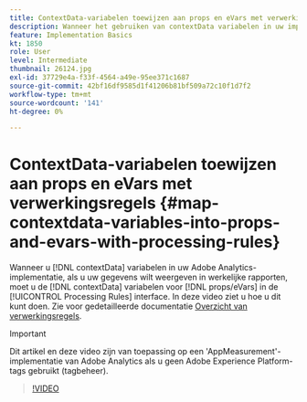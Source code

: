 ```yaml
---
title: ContextData-variabelen toewijzen aan props en eVars met verwerkingsregels
description: Wanneer het gebruiken van contextData variabelen in uw implementatie van Adobe Analytics, om uw gegevens te hebben verschijnen in daadwerkelijke rapporten, moet u de contextData variabelen aan props/eVars in de interface van de Regels van de Verwerking in kaart brengen. In deze video ziet u hoe u dit kunt doen.
feature: Implementation Basics
kt: 1850
role: User
level: Intermediate
thumbnail: 26124.jpg
exl-id: 37729e4a-f33f-4564-a49e-95ee371c1687
source-git-commit: 42bf16df9585d1f41206b81bf509a72c10f1d7f2
workflow-type: tm+mt
source-wordcount: '141'
ht-degree: 0%

---
```


# ContextData-variabelen toewijzen aan props en eVars met verwerkingsregels {#map-contextdata-variables-into-props-and-evars-with-processing-rules}

Wanneer u [!DNL contextData] variabelen in uw Adobe Analytics-implementatie, als u uw gegevens wilt weergeven in werkelijke rapporten, moet u de [!DNL contextData] variabelen voor [!DNL props/eVars] in de [!UICONTROL Processing Rules] interface. In deze video ziet u hoe u dit kunt doen. Zie voor gedetailleerde documentatie [Overzicht van verwerkingsregels](https://experienceleague.adobe.com/docs/analytics/admin/admin-tools/manage-report-suites/edit-report-suite/report-suite-general/c-processing-rules/processing-rules.html?lang=nl-NL).

>[!IMPORTANT]
>
>Dit artikel en deze video zijn van toepassing op een &#39;AppMeasurement&#39;-implementatie van Adobe Analytics als u geen Adobe Experience Platform-tags gebruikt (tagbeheer).


>[!VIDEO](https://video.tv.adobe.com/v/26124/?quality=12&learn=on)

